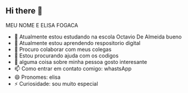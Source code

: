 ## Hi there 👋
MEU NOME E ELISA FOGACA

- 🔭 Atualmente estou estudando na escola Octavio De Almeida bueno 
- 🌱 Atualmente estou aprendendo respositorio digital
- 👯 Procuro colaborar com meus colegas 
- 🤔 Estou procurando ajuda com os codigos
- 💬 alguma coisa sobre minha pessoa gosto interesante
- 📫 Como entrar em contato comigo: whastsApp
- 😄 Pronomes: elisa 
- ⚡ Curiosidade: sou muito especial
